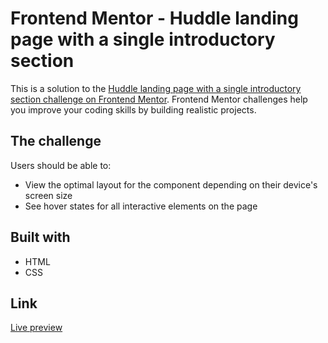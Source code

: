 # Frontend Mentor - Huddle landing page with a single introductory section

This is a solution to the [Huddle landing page with a single introductory section challenge on Frontend Mentor](https://www.frontendmentor.io/challenges/huddle-landing-page-with-a-single-introductory-section-B_2Wvxgi0). Frontend Mentor challenges help you improve your coding skills by building realistic projects.

## The challenge

Users should be able to:

- View the optimal layout for the component depending on their device's screen size
- See hover states for all interactive elements on the page

## Built with

- HTML
- CSS

## Link

[Live preview](https://beautiful-unicorn-fee484.netlify.app/)
